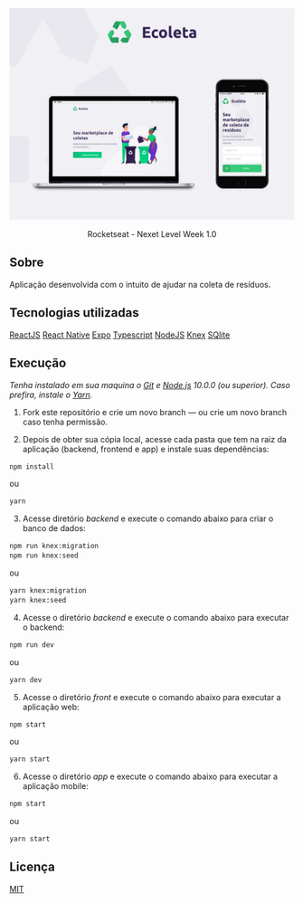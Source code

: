 <p align="center">
  <img src="./assets/demo.jpg">
</p>
<p align="center">Rocketseat - Nexet Level Week 1.0</p>

## Sobre

Aplicação desenvolvida com o intuito de ajudar na coleta de resíduos.

## Tecnologias utilizadas

[ReactJS](https://pt-br.reactjs.org/)
[React Native](https://reactnative.dev/)
[Expo](https://expo.io/)
[Typescript](https://www.typescriptlang.org/)
[NodeJS](https://nodejs.org/en/)
[Knex](http://knexjs.org/)
[SQlite](https://www.sqlite.org/index.html)

## Execução

_Tenha instalado em sua maquina o [Git](http://git-scm.com/) e [Node.js](http://nodejs.org/) 10.0.0 (ou superior). Caso prefira, instale o [Yarn](https://yarnpkg.com/)._

1. Fork este repositório e crie um novo branch — ou crie um novo branch caso tenha permissão.

2. Depois de obter sua cópia local, acesse cada pasta que tem na raiz da aplicação (backend, frontend e app) e instale suas dependências:

```sh
npm install
```

ou

```sh
yarn
```

3. Acesse diretório _backend_ e execute o comando abaixo para criar o banco de dados:

```sh
npm run knex:migration
npm run knex:seed
```

ou

```sh
yarn knex:migration
yarn knex:seed
```

4. Acesse o diretório _backend_ e execute o comando abaixo para executar o backend:

```sh
npm run dev
```

ou

```sh
yarn dev
```

5. Acesse o diretório _front_ e execute o comando abaixo para executar a aplicação web:

```sh
npm start
```

ou

```sh
yarn start
```

6. Acesse o diretório _app_ e execute o comando abaixo para executar a aplicação mobile:

```sh
npm start
```

ou

```sh
yarn start
```

## Licença

[MIT](https://opensource.org/licenses/MIT)
